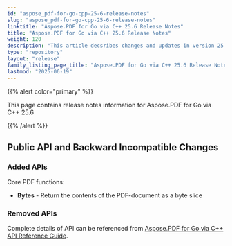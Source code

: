 ```yaml
---
id: "aspose_pdf-for-go-cpp-25-6-release-notes"
slug: "aspose_pdf-for-go-cpp-25-6-release-notes"
linktitle: "Aspose.PDF for Go via C++ 25.6 Release Notes"
title: "Aspose.PDF for Go via C++ 25.6 Release Notes"
weight: 120
description: "This article decsribes changes and updates in version 25.6 of Aspose.PDF for Go via C++"
type: "repository"
layout: "release"
family_listing_page_title: "Aspose.PDF for Go via C++ 25.6 Release Notes"
lastmod: "2025-06-19"
---
```


{{% alert color="primary" %}}

This page contains release notes information for Aspose.PDF for Go via C++ 25.6

{{% /alert %}}

## Public API and Backward Incompatible Changes

### Added APIs

Core PDF functions:
* **Bytes** - Return the contents of the PDF-document as a byte slice

### Removed APIs

Complete details of API can be referenced from [Aspose.PDF for Go via C++ API Reference Guide](https://reference.aspose.com/pdf/go-cpp/).